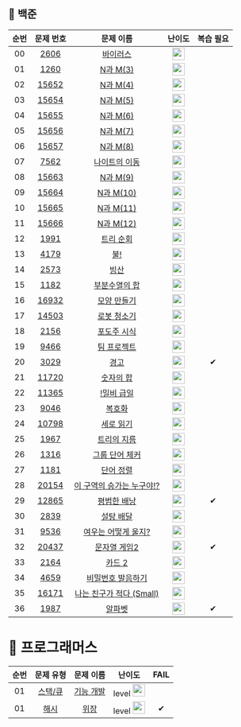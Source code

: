 ## 🚩 백준





|          순번          |        문제 번호         |        문제 이름         |         난이도          |         복습 필요         |
| :-----: | :-----: | :-----: | :-----: | :-----: |
| 00 | <a href="https://www.acmicpc.net/problem/2606" target="_blank">2606</a> | [바이러스](algorithm/4월/4월-5일) |<img height="25px" width="25px" src="https://static.solved.ac/tier_small/8.svg"/>||
| 01 | <a href="https://www.acmicpc.net/problem/15651" target="_blank">1260</a> | [N과 M(3)](algorithm/6월/6월-30일) | <img height="25px" width="25px" src="https://static.solved.ac/tier_small/8.svg"/> |  |
|  02  | <a href="https://www.acmicpc.net/problem/15652" target="_blank">15652</a> | [N과 M(4)](algorithm/7월/7월-2일) | <img height="25px" width="25px" src="https://static.solved.ac/tier_small/8.svg"/> |  |
| 03 | <a href="acmicpc.net/problem/15654" target="_blank">15654</a> | [N과 M(5)](algorithm/7월/7월-3일) | <img height="25px" width="25px" src="https://static.solved.ac/tier_small/8.svg"/> |  |
|  04  | <a href="https://www.acmicpc.net/problem/15655" target="_blank">15655</a> | [N과 M(6)](algorithm/7월/7월-3일) | <img height="25px" width="25px" src="https://static.solved.ac/tier_small/8.svg"/> |  |
| 05 | <a href="https://www.acmicpc.net/problem/15656" target="_blank">15656</a> | [N과 M(7)](algorithm/7월/7월-3일) | <img height="25px" width="25px" src="https://static.solved.ac/tier_small/8.svg"/> |  |
| 06 | <a href="https://www.acmicpc.net/problem/15657" target="_blank">15657</a> | [N과 M(8)](algorithm/7월/7월-3일) | <img height="25px" width="25px" src="https://static.solved.ac/tier_small/8.svg"/> |  |
| 07 | <a href="https://www.acmicpc.net/problem/7562" target="_blank">7562</a> | [나이트의 이동](algorithm/7월/7월-5일) | <img height="25px" width="25px" src="https://static.solved.ac/tier_small/9.svg"/> |  |
| 08 | <a href="https://www.acmicpc.net/problem/15663" target="_blank">15663</a> | [N과 M(9)](algorithm/7월/7월-6일) | <img height="25px" width="25px" src="https://static.solved.ac/tier_small/9.svg"/> |  |
| 09 | <a href="https://www.acmicpc.net/problem/15664" target="_blank">15664</a> | [N과 M(10)](algorithm/7월/7월-7일) | <img height="25px" width="25px" src="https://static.solved.ac/tier_small/9.svg"/> |  |
| 10 | <a href="https://www.acmicpc.net/problem/15665" target="_blank">15665</a> | [N과 M(11)](algorithm/7월/7월-7일) | <img height="25px" width="25px" src="https://static.solved.ac/tier_small/9.svg"/> |  |
| 11 | <a href="https://www.acmicpc.net/problem/15666" target="_blank">15666</a> | [N과 M(12)](algorithm/7월/7월-7일) | <img height="25px" width="25px" src="https://static.solved.ac/tier_small/9.svg"/> |  |
| 12 | <a href="https://www.acmicpc.net/problem/1991" target="_blank">1991</a> | [트리 순회](algorithm/7월/7월-8일) | <img height="25px" width="25px" src="https://static.solved.ac/tier_small/10.svg"/> |  |
| 13 | <a href="https://www.acmicpc.net/problem/4179" target="_blank">4179</a> | [불!](algorithm/7월/7월-8일) | <img height="25px" width="25px" src="https://static.solved.ac/tier_small/12.svg"/> |  |
| 14 | <a href="https://www.acmicpc.net/problem/2573" target="_blank">2573</a> | [빙산](algorithm/7월/7월-9일) | <img height="25px" width="25px" src="https://static.solved.ac/tier_small/12.svg"/> |  |
| 15 | <a href="https://www.acmicpc.net/problem/1182" target="_blank">1182</a> | [부분수열의 합](algorithm/7월/7월-10일) | <img height="25px" width="25px" src="https://static.solved.ac/tier_small/9.svg"/> |  |
| 16 | <a href="https://www.acmicpc.net/problem/16932" target="_blank">16932</a> | [모양 만들기](algorithm/7월/7월-12일) | <img height="25px" width="25px" src="https://static.solved.ac/tier_small/12.svg"/> |  |
| 17 | <a href="https://www.acmicpc.net/problem/14503" target="_blank">14503</a> | [로봇 청소기](algorithm/7월/7월-13일) | <img height="25px" width="25px" src="https://static.solved.ac/tier_small/11.svg"/> |  |
| 18 | <a href="https://www.acmicpc.net/problem/2156" target="_blank">2156</a> | [포도주 시식](algorithm/7월/7월-14일) | <img height="25px" width="25px" src="https://static.solved.ac/tier_small/10.svg"/> |  |
| 19 | <a href="https://www.acmicpc.net/problem/9466" target="_blank">9466</a> | [팀 프로젝트](algorithm/7월/7월-16일) | <img height="25px" width="25px" src="https://static.solved.ac/tier_small/12.svg"/> |  |
| 20 | <a href="https://www.acmicpc.net/problem/3029" target="_blank">3029</a> | [경고](algorithm/7월/7월-17일) | <img height="25px" width="25px" src="https://static.solved.ac/tier_small/3.svg"/> | ✔ |
| 21 | <a href="https://www.acmicpc.net/problem/11720" target="_blank">11720</a> | [숫자의 합](algorithm/7월/7월-17일) | <img height="25px" width="25px" src="https://static.solved.ac/tier_small/4.svg"/> | |
| 22 | <a href="https://www.acmicpc.net/problem/11365" target="_blank">11365</a> | [!밀비 급일](algorithm/7월/7월-17일) | <img height="25px" width="25px" src="https://static.solved.ac/tier_small/4.svg"/> | |
| 23 | <a href="https://www.acmicpc.net/problem/9046" target="_blank">9046</a> | [복호화](algorithm/7월/7월-17일) | <img height="25px" width="25px" src="https://static.solved.ac/tier_small/4.svg"/> | |
| 24 | <a href="https://www.acmicpc.net/problem/10798" target="_blank">10798</a> | [세로 읽기](algorithm/7월/7월-17일) | <img height="25px" width="25px" src="https://static.solved.ac/tier_small/5.svg"/> | |
| 25 | <a href="https://www.acmicpc.net/problem/1967" target="_blank">1967</a> | [트리의 지름](algorithm/7월/7월-19일) | <img height="25px" width="25px" src="https://static.solved.ac/tier_small/12.svg"/> | |
| 26 | <a href="https://www.acmicpc.net/problem/1316" target="_blank">1316</a> | [그룹 단어 체커](algorithm/7월/7월-20일) | <img height="25px" width="25px" src="https://static.solved.ac/tier_small/6.svg"/> | |
| 27 | <a href="https://www.acmicpc.net/problem/1181" target="_blank">1181</a> | [단어 정렬](algorithm/7월/7월-20일) | <img height="25px" width="25px" src="https://static.solved.ac/tier_small/6.svg"/> | |
| 28 | <a href="https://www.acmicpc.net/problem/20154" target="_blank">20154</a> | [이 구역의 승가는 누구야!?](algorithm/7월/7월-21일) | <img height="25px" width="25px" src="https://static.solved.ac/tier_small/5.svg"/> | |
| 29 | <a href="https://www.acmicpc.net/problem/12865" target="_blank">12865</a> | [평범한 배낭](algorithm/7월/7월-21일) | <img height="25px" width="25px" src="https://static.solved.ac/tier_small/11.svg"/> | ✔ |
| 30 | <a href="https://www.acmicpc.net/problem/2839" target="_blank">2839</a> | [설탕 배달](algorithm/7월/7월-22일) | <img height="25px" width="25px" src="https://static.solved.ac/tier_small/5.svg"/> |  |
| 31 | <a href="https://www.acmicpc.net/problem/9536" target="_blank">9536</a> | [여우는 어떻게 울지?](algorithm/7월/7월-23일) | <img height="25px" width="25px" src="https://static.solved.ac/tier_small/6.svg"/> | |
| 32 | <a href="https://www.acmicpc.net/problem/20437" target="_blank">20437</a> | [문자열 게임2](algorithm/7월/7월-23일) | <img height="25px" width="25px" src="https://static.solved.ac/tier_small/11.svg"/> | ✔ |
| 33 | <a href="https://www.acmicpc.net/problem/2164" target="_blank">2164</a> | [카드 2](algorithm/7월/7월-27일) | <img height="25px" width="25px" src="https://static.solved.ac/tier_small/7.svg"/> |  |
| 34 | <a href="https://www.acmicpc.net/problem/4659" target="_blank">4659</a> | [비밀번호 발음하기](algorithm/7월/7월-28일) | <img height="25px" width="25px" src="https://static.solved.ac/tier_small/6.svg"/> | |
| 35 | <a href="https://www.acmicpc.net/problem/16171" target="_blank">16171</a> | [나는 친구가 적다 (Small)](algorithm/7월/7월-28일) | <img height="25px" width="25px" src="https://static.solved.ac/tier_small/6.svg"/> | |
| 36 | <a href="https://www.acmicpc.net/problem/1987" target="_blank">1987</a> | [알파벳](algorithm/7월/7월-30일) | <img height="25px" width="25px" src="https://static.solved.ac/tier_small/12.svg"/> | ✔ |



# 🚩 프로그래머스



| 순번 |                          문제 유형                           |              문제 이름              |                            난이도                            | FAIL |
| :--: | :----------------------------------------------------------: | :---------------------------------: | :----------------------------------------------------------: | :--: |
|  01  | <a href="https://programmers.co.kr/learn/courses/30/lessons/42586?language=python3" target="_blank">스택/큐</a> | [기능 개발](algorithm/7월/7월-26일) | level <img height="25px" width="25px" src="https://static.solved.ac/tier_small/9.svg"/> |      |
|  01  | <a href="https://programmers.co.kr/learn/courses/30/lessons/42578" target="_blank">해시</a> |   [위장](algorithm/7월/7월-26일)    | level <img height="25px" width="25px" src="https://static.solved.ac/tier_small/9.svg"/> |  ✔   |

